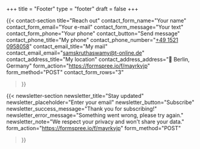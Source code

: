 +++
title =  "Footer"
type = "footer"
draft = false
+++

{{< contact-section
    title="Reach out" 
    contact_form_name="Your name"
    contact_form_email="Your e-mail"
    contact_form_message="Your text"
    contact_form_phone="Your phone"
    contact_button="Send message"
    contact_phone_title="My phone"
    contact_phone_number="<a href='tel:+4915210958058'>+49 1521 0958058</a>"
    contact_email_title="My mail"
    contact_email_email="<a href='mailto:samskruthaswamy@t-online.de'>samskruthaswamy@t-online.de</a>"
    contact_address_title="My location"
    contact_address_address="📍 Berlin, Germany"
    form_action="https://formspree.io/f/mayrkvjp"
    form_method="POST"
    contact_form_rows="3"
>}}

{{< newsletter-section 
    newsletter_title="Stay updated"
    newsletter_placeholder="Enter your email"
    newsletter_button="Subscribe"
    newsletter_success_message="Thank you for subscribing!"
    newsletter_error_message="Something went wrong, please try again."
    newsletter_note="We respect your privacy and won't share your data."
    form_action="https://formspree.io/f/mayrkvjp"
    form_method="POST"
>}}
